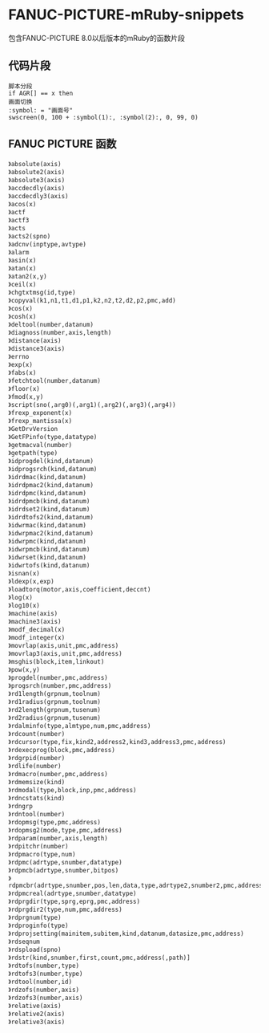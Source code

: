 # FANUC-PICTURE-mRuby-snippets
包含FANUC-PICTURE 8.0以后版本的mRuby的函数片段
## 代码片段
    脚本分段
    if AGR[] == x then
    画面切换
    :symbol: = "画面号"
    swscreen(0, 100 + :symbol(1):, :symbol(2):, 0, 99, 0)   
## FANUC PICTURE 函数
    》absolute(axis)
    》absolute2(axis)
    》absolute3(axis)
    》accdecdly(axis)
    》accdecdly3(axis)
    》acos(x)
    》actf
    》actf3
    》acts
    》acts2(spno)
    》adcnv(inptype,avtype)
    》alarm
    》asin(x)
    》atan(x)
    》atan2(x,y)
    》ceil(x)
    》chgtxtmsg(id,type)
    》copyval(k1,n1,t1,d1,p1,k2,n2,t2,d2,p2,pmc,add)
    》cos(x)
    》cosh(x)
    》deltool(number,datanum)
    》diagnoss(number,axis,length)
    》distance(axis)
    》distance3(axis)
    》errno
    》exp(x)
    》fabs(x)
    》fetchtool(number,datanum)
    》floor(x)
    》fmod(x,y)
    》script(sno(,arg0)(,arg1)(,arg2)(,arg3)(,arg4))
    》frexp_exponent(x)
    》frexp_mantissa(x)
    》GetDrvVersion
    》GetFPinfo(type,datatype)
    》getmacval(number)
    》getpath(type)
    》idprogdel(kind,datanum)
    》idprogsrch(kind,datanum)
    》idrdmac(kind,datanum)
    》idrdpmac2(kind,datanum)
    》idrdpmc(kind,datanum)
    》idrdpmcb(kind,datanum)
    》idrdset2(kind,datanum)
    》idrdtofs2(kind,datanum)
    》idwrmac(kind,datanum)
    》idwrpmac2(kind,datanum)
    》idwrpmc(kind,datanum)
    》idwrpmcb(kind,datanum)
    》idwrset(kind,datanum)
    》idwrtofs(kind,datanum)
    》isnan(x)
    》ldexp(x,exp)
    》loadtorq(motor,axis,coefficient,deccnt)
    》log(x)
    》log10(x)
    》machine(axis)
    》machine3(axis)
    》modf_decimal(x)
    》modf_integer(x)
    》movrlap(axis,unit,pmc,address)
    》movrlap3(axis,unit,pmc,address)
    》msghis(block,item,linkout)
    》pow(x,y)
    》progdel(number,pmc,address)
    》progsrch(number,pmc,address)
    》rd1length(grpnum,toolnum)
    》rd1radius(grpnum,toolnum)
    》rd2length(grpnum,tusenum)
    》rd2radius(grpnum,tusenum)
    》rdalminfo(type,almtype,num,pmc,address)
    》rdcount(number)
    》rdcursor(type,fix,kind2,address2,kind3,address3,pmc,address)
    》rdexecprog(block,pmc,address)
    》rdgrpid(number)
    》rdlife(number)
    》rdmacro(number,pmc,address)
    》rdmemsize(kind)
    》rdmodal(type,block,inp,pmc,address)
    》rdncstats(kind)
    》rdngrp
    》rdntool(number)
    》rdopmsg(type,pmc,address)
    》rdopmsg2(mode,type,pmc,address)
    》rdparam(number,axis,length)
    》rdpitchr(number)
    》rdpmacro(type,num)
    》rdpmc(adrtype,snumber,datatype)
    》rdpmcb(adrtype,snumber,bitpos)
    》rdpmcbr(adrtype,snumber,pos,len,data,type,adrtype2,snumber2,pmc,address)
    》rdpmcreal(adrtype,snumber,datatype)
    》rdprgdir(type,sprg,eprg,pmc,address)
    》rdprgdir2(type,num,pmc,address)
    》rdprgnum(type)
    》rdproginfo(type)
    》rdprojsetting(mainitem,subitem,kind,datanum,datasize,pmc,address)
    》rdseqnum
    》rdspload(spno)
    》rdstr(kind,snumber,first,count,pmc,address(,path)]
    》rdtofs(number,type)
    》rdtofs3(number,type)
    》rdtool(number,id)
    》rdzofs(number,axis)
    》rdzofs3(number,axis)
    》relative(axis)
    》relative2(axis)
    》relative3(axis)